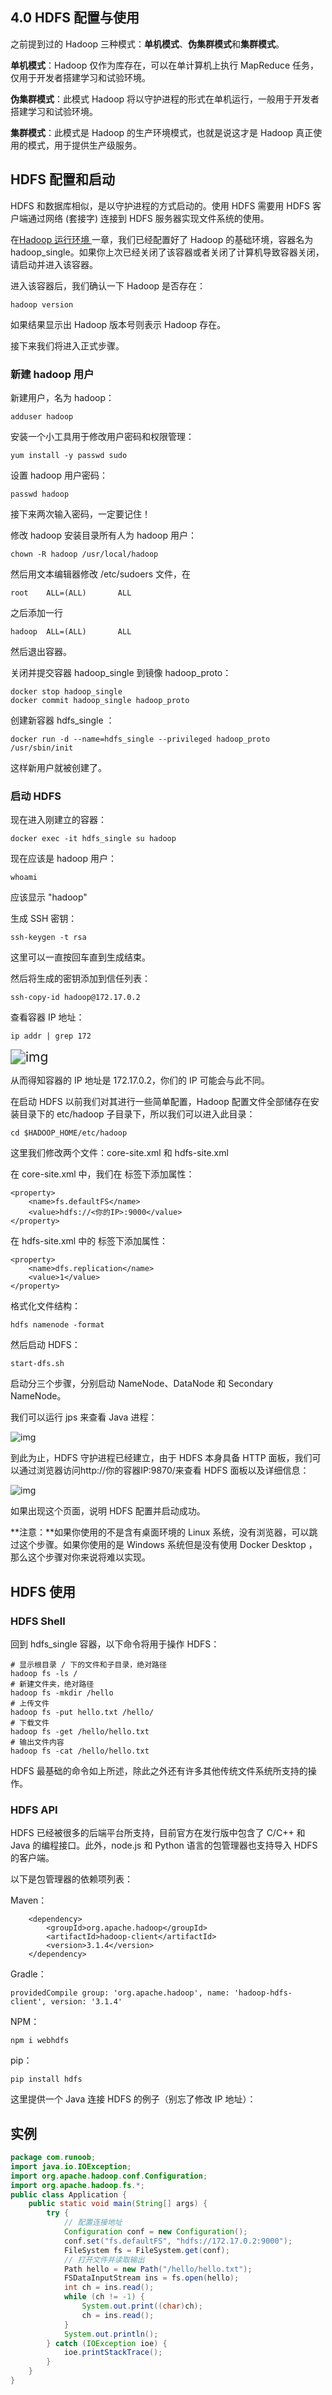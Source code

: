 ## 4.0 HDFS 配置与使用

之前提到过的 Hadoop 三种模式：**单机模式**、**伪集群模式**和**集群模式**。

**单机模式**：Hadoop 仅作为库存在，可以在单计算机上执行 MapReduce 任务，仅用于开发者搭建学习和试验环境。

**伪集群模式**：此模式 Hadoop 将以守护进程的形式在单机运行，一般用于开发者搭建学习和试验环境。

**集群模式**：此模式是 Hadoop 的生产环境模式，也就是说这才是 Hadoop 真正使用的模式，用于提供生产级服务。

## HDFS 配置和启动

HDFS 和数据库相似，是以守护进程的方式启动的。使用 HDFS 需要用 HDFS 客户端通过网络 (套接字) 连接到 HDFS 服务器实现文件系统的使用。

在[Hadoop 运行环境 ](https://www.runoob.com/w3cnote/hadoop-setup.html)一章，我们已经配置好了 Hadoop 的基础环境，容器名为 hadoop_single。如果你上次已经关闭了该容器或者关闭了计算机导致容器关闭，请启动并进入该容器。

进入该容器后，我们确认一下 Hadoop 是否存在：

```
hadoop version
```

如果结果显示出 Hadoop 版本号则表示 Hadoop 存在。

接下来我们将进入正式步骤。

### 新建 hadoop 用户

新建用户，名为 hadoop：

```
adduser hadoop
```

安装一个小工具用于修改用户密码和权限管理：

```
yum install -y passwd sudo
```

设置 hadoop 用户密码：

```
passwd hadoop
```

接下来两次输入密码，一定要记住！

修改 hadoop 安装目录所有人为 hadoop 用户：

```
chown -R hadoop /usr/local/hadoop
```

然后用文本编辑器修改 /etc/sudoers 文件，在

```
root    ALL=(ALL)       ALL
```

之后添加一行

```
hadoop  ALL=(ALL)       ALL
```

然后退出容器。

关闭并提交容器 hadoop_single 到镜像 hadoop_proto：

```
docker stop hadoop_single
docker commit hadoop_single hadoop_proto
```

创建新容器 hdfs_single ：

```
docker run -d --name=hdfs_single --privileged hadoop_proto /usr/sbin/init
```

这样新用户就被创建了。

### 启动 HDFS

现在进入刚建立的容器：

```
docker exec -it hdfs_single su hadoop
```

现在应该是 hadoop 用户：

```
whoami
```

应该显示 "hadoop"

生成 SSH 密钥：

```
ssh-keygen -t rsa
```

这里可以一直按回车直到生成结束。

然后将生成的密钥添加到信任列表：

```
ssh-copy-id hadoop@172.17.0.2
```

查看容器 IP 地址：

```
ip addr | grep 172
```

<img src="https://s2.loli.net/2022/03/26/asqVX5nLAPiykS2.png" alt="img" style="zoom:150%;" />

从而得知容器的 IP 地址是 172.17.0.2，你们的 IP 可能会与此不同。

在启动 HDFS 以前我们对其进行一些简单配置，Hadoop 配置文件全部储存在安装目录下的 etc/hadoop 子目录下，所以我们可以进入此目录：

```
cd $HADOOP_HOME/etc/hadoop
```

这里我们修改两个文件：core-site.xml 和 hdfs-site.xml

在 core-site.xml 中，我们在 标签下添加属性：

```
<property>
    <name>fs.defaultFS</name>
    <value>hdfs://<你的IP>:9000</value>
</property>
```

在 hdfs-site.xml 中的 标签下添加属性：

```
<property>
    <name>dfs.replication</name>
    <value>1</value>
</property>
```

格式化文件结构：

```
hdfs namenode -format
```

然后启动 HDFS：

```
start-dfs.sh
```

启动分三个步骤，分别启动 NameNode、DataNode 和 Secondary NameNode。

我们可以运行 jps 来查看 Java 进程：

![img](https://s2.loli.net/2022/03/26/cwm6DAk1sN9Ftp7.png)

到此为止，HDFS 守护进程已经建立，由于 HDFS 本身具备 HTTP 面板，我们可以通过浏览器访问http://你的容器IP:9870/来查看 HDFS 面板以及详细信息：

![img](https://s2.loli.net/2022/03/26/JouirZskdHxVyBl.png)

如果出现这个页面，说明 HDFS 配置并启动成功。

**注意：**如果你使用的不是含有桌面环境的 Linux 系统，没有浏览器，可以跳过这个步骤。如果你使用的是 Windows 系统但是没有使用 Docker Desktop ，那么这个步骤对你来说将难以实现。

## HDFS 使用

### HDFS Shell

回到 hdfs_single 容器，以下命令将用于操作 HDFS：

```
# 显示根目录 / 下的文件和子目录，绝对路径
hadoop fs -ls /
# 新建文件夹，绝对路径
hadoop fs -mkdir /hello
# 上传文件
hadoop fs -put hello.txt /hello/
# 下载文件
hadoop fs -get /hello/hello.txt
# 输出文件内容
hadoop fs -cat /hello/hello.txt
```

HDFS 最基础的命令如上所述，除此之外还有许多其他传统文件系统所支持的操作。

### HDFS API

HDFS 已经被很多的后端平台所支持，目前官方在发行版中包含了 C/C++ 和 Java 的编程接口。此外，node.js 和 Python 语言的包管理器也支持导入 HDFS 的客户端。

以下是包管理器的依赖项列表：

Maven：

```
    <dependency>
        <groupId>org.apache.hadoop</groupId>
        <artifactId>hadoop-client</artifactId>
        <version>3.1.4</version>
    </dependency>
```

Gradle：

```
providedCompile group: 'org.apache.hadoop', name: 'hadoop-hdfs-client', version: '3.1.4'
```

NPM：

```
npm i webhdfs 
```

pip：

```
pip install hdfs
```

这里提供一个 Java 连接 HDFS 的例子（别忘了修改 IP 地址）：

## 实例

```java
package com.runoob;
import java.io.IOException;
import org.apache.hadoop.conf.Configuration;
import org.apache.hadoop.fs.*;
public class Application {
    public static void main(String[] args) {
        try {
            // 配置连接地址
            Configuration conf = new Configuration();
            conf.set("fs.defaultFS", "hdfs://172.17.0.2:9000");
            FileSystem fs = FileSystem.get(conf);
            // 打开文件并读取输出
            Path hello = new Path("/hello/hello.txt");
            FSDataInputStream ins = fs.open(hello);
            int ch = ins.read();
            while (ch != -1) {
                System.out.print((char)ch);
                ch = ins.read();
            }
            System.out.println();
        } catch (IOException ioe) {
            ioe.printStackTrace();
        }
    }
}
```

